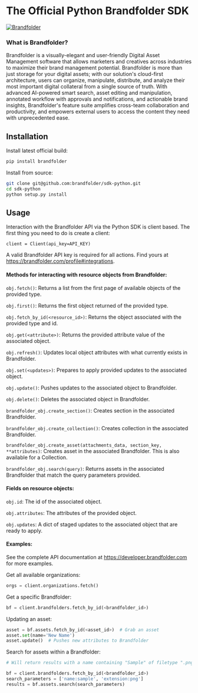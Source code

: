 # The Official Python Brandfolder SDK

[![Brandfolder](https://cdn.brandfolder.io/YUHW9ZNT/as/znoqr595/Primary_Brandfolder_Logo.png?width=400)](https://brandfolder.com)

### What is Brandfolder?

Brandfolder is a visually-elegant and user-friendly Digital Asset Management software that allows marketers and creatives across industries to maximize their brand management potential. Brandfolder is more than just storage for your digital assets; with our solution's cloud-first architecture, users can organize, manipulate, distribute, and analyze their most important digital collateral from a single source of truth. With advanced AI-powered smart search, asset editing and manipulation, annotated workflow with approvals and notifications, and actionable brand insights, Brandfolder's feature suite amplifies cross-team collaboration and productivity, and empowers external users to access the content they need with unprecedented ease.

## Installation

Install latest official build:
```sh
pip install brandfolder
```

Install from source:
```sh
git clone git@github.com:brandfolder/sdk-python.git
cd sdk-python
python setup.py install
```

## Usage
Interaction with the Brandfolder API via the Python SDK is client based. The first thing you need to do
is create a client:

`client = Client(api_key=API_KEY)`

A valid Brandfolder API key is required for all actions. Find yours at https://brandfolder.com/profile#integrations.

#### Methods for interacting with resource objects from Brandfolder:

`obj.fetch()`: Returns a list from the first page of available objects of the provided type.

`obj.first()`: Returns the first object returned of the provided type.

`obj.fetch_by_id(<resource_id>)`: Returns the object associated with the provided type and id.

`obj.get(<attribute>)`: Returns the provided attribute value of the associated object.

`obj.refresh()`: Updates local object attributes with what currently exists in Brandfolder.

`obj.set(<updates>)`: Prepares to apply provided updates to the associated object.

`obj.update()`: Pushes updates to the associated object to Brandfolder.

`obj.delete()`: Deletes the associated object in Brandfolder.

`brandfolder_obj.create_section()`: Creates section in the associated Brandfolder.

`brandfolder_obj.create_collection()`: Creates collection in the associated Brandfolder.

`brandfolder_obj.create_asset(attachments_data, section_key, **attributes)`: Creates asset in the associated Brandfolder. This is also available for a Collection.

`brandfolder_obj.search(query)`: Returns assets in the associated Brandfolder that match the query parameters provided.

#### Fields on resource objects:
`obj.id`: The id of the associated object.

`obj.attributes`: The attributes of the provided object.

`obj.updates`: A dict of staged updates to the associated object that are ready to apply.


#### Examples:
See the complete API documentation at https://developer.brandfolder.com for more examples.

Get all available organizations:
```python
orgs = client.organizations.fetch()
```

Get a specific Brandfolder:
```python
bf = client.brandfolders.fetch_by_id(<brandfolder_id>)
```

Updating an asset:
```python
asset = bf.assets.fetch_by_id(<asset_id>)  # Grab an asset
asset.set(name='New Name')
asset.update()  # Pushes new attributes to Brandfolder
```

Search for assets within a Brandfolder:
```python
# Will return results with a name containing "Sample" of filetype ".png"

bf = client.brandfolders.fetch_by_id(<brandfolder_id>)
search_parameters = ['name:sample', 'extension:png']
results = bf.assets.search(search_parameters)
```
